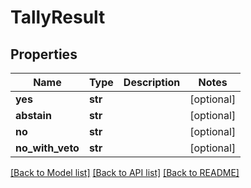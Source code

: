 # TallyResult

## Properties
Name | Type | Description | Notes
------------ | ------------- | ------------- | -------------
**yes** | **str** |  | [optional] 
**abstain** | **str** |  | [optional] 
**no** | **str** |  | [optional] 
**no_with_veto** | **str** |  | [optional] 

[[Back to Model list]](../README.md#documentation-for-models) [[Back to API list]](../README.md#documentation-for-api-endpoints) [[Back to README]](../README.md)


